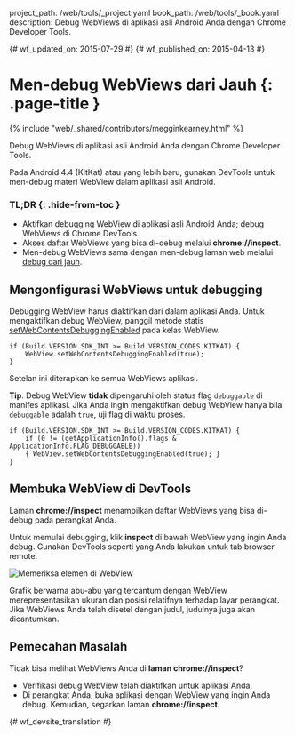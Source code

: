 project_path: /web/tools/_project.yaml
book_path: /web/tools/_book.yaml
description: Debug WebViews di aplikasi asli Android Anda dengan Chrome Developer Tools.

{# wf_updated_on: 2015-07-29 #}
{# wf_published_on: 2015-04-13 #}

# Men-debug WebViews dari Jauh {: .page-title }

{% include "web/_shared/contributors/megginkearney.html" %}

Debug WebViews di aplikasi asli Android Anda dengan Chrome Developer Tools.

Pada Android 4.4 (KitKat) atau yang lebih baru,
gunakan DevTools untuk men-debug materi WebView dalam aplikasi asli Android.


### TL;DR {: .hide-from-toc }
- Aktifkan debugging WebView di aplikasi asli Android Anda; debug WebViews di Chrome DevTools.
- Akses daftar WebViews yang bisa di-debug melalui <strong>chrome://inspect</strong>.
- Men-debug WebViews sama dengan men-debug laman web melalui <a href='/web/tools/chrome-devtools/debug/remote-debugging'>debug dari jauh</a>.


## Mengonfigurasi WebViews untuk debugging

Debugging WebView harus diaktifkan dari dalam aplikasi Anda. Untuk mengaktifkan debug WebView, panggil metode statis [setWebContentsDebuggingEnabled](https://developer.android.com/reference/android/webkit/WebView.html#setWebContentsDebuggingEnabled(boolean)) pada kelas WebView.


    if (Build.VERSION.SDK_INT >= Build.VERSION_CODES.KITKAT) {
        WebView.setWebContentsDebuggingEnabled(true);
    }
    

Setelan ini diterapkan ke semua WebViews aplikasi.

**Tip**: Debug WebView **tidak** dipengaruhi oleh status flag `debuggable` di manifes aplikasi. Jika Anda ingin mengaktifkan debug WebView hanya bila `debuggable` adalah `true`, uji flag di waktu proses.


    if (Build.VERSION.SDK_INT >= Build.VERSION_CODES.KITKAT) {
        if (0 != (getApplicationInfo().flags & ApplicationInfo.FLAG_DEBUGGABLE))
        { WebView.setWebContentsDebuggingEnabled(true); }
    }
    

## Membuka WebView di DevTools

Laman **chrome://inspect** menampilkan daftar WebViews yang bisa di-debug pada perangkat Anda.

Untuk memulai debugging, klik **inspect** di bawah WebView yang ingin Anda debug. Gunakan DevTools seperti yang Anda lakukan untuk tab browser remote.

![Memeriksa elemen di WebView](imgs/webview-debugging.png)

Grafik berwarna abu-abu yang tercantum dengan WebView merepresentasikan ukuran dan posisi relatifnya terhadap layar perangkat. Jika WebViews Anda telah disetel dengan judul, judulnya juga akan dicantumkan.

## Pemecahan Masalah

Tidak bisa melihat WebViews Anda di **laman chrome://inspect**?

* Verifikasi debug WebView telah diaktifkan untuk aplikasi Anda.
* Di perangkat Anda, buka aplikasi dengan WebView yang ingin Anda debug. Kemudian, segarkan laman **chrome://inspect**.


{# wf_devsite_translation #}
